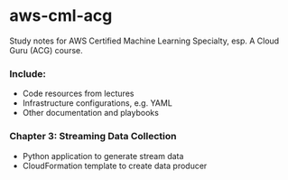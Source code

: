 # aws-cml-acg
Study notes for AWS Certified Machine Learning Specialty, esp. A Cloud Guru (ACG) course.

### Include:
* Code resources from lectures
* Infrastructure configurations, e.g. YAML 
* Other documentation and playbooks

### Chapter 3: Streaming Data Collection
* Python application to generate stream data
* CloudFormation template to create data producer

